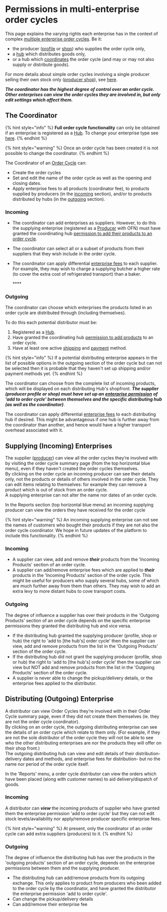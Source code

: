 # Permissions in multi-enterprise order cycles

This page explains the varying rights each enterprise has in the context of complex [multiple enterprise order cycles](order-cycles-for-hubs.md).  Be it:

* the producer \([profile](../../../your-quick-start-on-ofn-given-who-you-are.md#profile) or [shop](../../../your-quick-start-on-ofn-given-who-you-are.md#shop)\) who supplies the order cycle only,
* a [hub](../../../your-quick-start-on-ofn-given-who-you-are.md#hub) which distributes goods only,
* or a hub which [coordinates](permissions-in-multi-enterprise-order-cycles.md#the-coordinator) the order cycle \(and may or may not also supply or distribute goods\).

For more details about simple order cycles involving a single producer selling their own stock only \([producer shop](../../../your-quick-start-on-ofn-given-who-you-are.md#shop)\), see [here](https://github.com/ofn-user-guide/ofn-user-guide-master/tree/d5a1113e673b0e22198ca207b1db61339799868a/order-cycles.md).

_**The coordinator has the highest degree of control over an order cycle. Other enterprises can view the order cycles they are involved in, but only edit settings which affect them.**_

## The Coordinator

{% hint style="info" %}
**Full order cycle functionality** can only be obtained if an enterprise is registered as a [Hub](../../../your-quick-start-on-ofn-given-who-you-are.md#hub).  To change your enterprise type see [here](../../enterprise-profile/package-types.md#changing-your-profile-type).
{% endhint %}

{% hint style="warning" %}
Once an order cycle has been created it is not possible to change the coordinator.
{% endhint %}

The Coordinator of an [Order Cycle](order-cycles-for-hubs.md) can:

* Create the order cycles
* Set and edit the name of the order cycle as well as the opening and closing dates.
* Apply enterprise fees to all products \(coordinator fee\), to products supplied by producers \(in the [incoming](permissions-in-multi-enterprise-order-cycles.md#incoming) section\), and/or to products distributed by hubs \(in the [outgoing](permissions-in-multi-enterprise-order-cycles.md#outgoing) section\).

### **Incoming**

* The coordinator can add enterprises as suppliers. However, to do this the supplying enterprise \(registered as a [Producer](../../enterprise-profile/package-types.md#for-producers) with OFN\) must have granted the coordinating hub [permission to add their products to an order cycle](../../enterprise-profile/enterprise-to-enterprise-permissions-e2es.md#granting-and-managing-permissions).
* The coordinator can select all or a subset of products from their suppliers that they wish include in the order cycle.
* The coordinator can apply differential [enterprise fees](../enterprise-fees.md) to each supplier. For example, they may wish to charge a supplying butcher a higher rate \(to cover the extra cost of refrigerated transport\) than a baker.

  \*\*\*\*

### **Outgoing**

The coordinator can choose which enterprises the products listed in an order cycle are distributed through \(including themselves\).

To do this each potential distributor must be:

1. Registered as a [Hub](../../../your-quick-start-on-ofn-given-who-you-are.md#hub).
2. Have granted the coordinating hub [permission to add products](../../enterprise-profile/enterprise-to-enterprise-permissions-e2es.md#granting-and-managing-permissions) to an order cycle.
3. Have at least one active [shipping](../shipping-methods.md) and [payment](../payment-methods.md) method. 

{% hint style="info" %}
If a potential distributing enterprise appears in the list of possible options in the outgoing section of the order cycle but can not be selected then it is probable that they haven't set up shipping and/or payment methods yet.
{% endhint %}

The coordinator can choose from the complete list of incoming products, which will be displayed on each distributing Hub's shopfront.  _**The supplier \(producer profile or shop\) must have set up an**_ [_**enterprise permission**_](../../enterprise-profile/enterprise-to-enterprise-permissions-e2es.md) _**of 'add to order cycle' between themselves and the specific distributing hub \(as well as the coordinator\)**_.

The coordinator can apply differential [enterprise fees](../enterprise-fees.md) to each distributing hub if desired. This might be advantageous if one hub is further away from the coordinator than another, and hence would have a higher transport overhead associated with it.

## Supplying \(Incoming\) Enterprises

The supplier \([producer](../../enterprise-profile/package-types.md#for-producers)\) can view all the order cycles they’re involved with by visiting the order cycle summary page \(from the top horizontal blue menu\), even if they haven't created the order cycles themselves.   
By clicking on the order cycle an incoming producer can see their details only, not the products or details of others involved in the order cycle.  They can edit items relating to themselves: for example they can remove a product which is out of stock from an order cycle.  
A supplying enterprise can not alter the name nor dates of an order cycle.

In the Reports section \(top horizontal blue menu\) an incoming supplying producer can view the orders they have received for the order cycle

{% hint style="warning" %}
An incoming supplying enterprise can not see the names of customers who bought their products if they are not also the order cycle coordinator. We hope in future updates of the platform to include this functionality.
{% endhint %}

### **Incoming**

* A supplier can view, add and remove _**their**_ products from the 'Incoming Products' section of an order cycle.
* A supplier can add/remove enterprise fees which are applied to _**their**_ products in the 'Incoming Products' section of the order cycle.  This might be useful for producers who supply several hubs, some of which are much further away from them than others. They may wish to add an extra levy to more distant hubs to cove transport costs.

### **Outgoing**

The degree of influence a supplier has over their products in the 'Outgoing Products' section of an order cycle depends on the specific enterprise permissions they granted the distributing hub and vice versa.

* If the distributing hub granted the supplying producer \(profile, shop or hub\) the right to 'add to \[the hub's\] order cycle' then the supplier can view, add and remove products from the list in the 'Outgoing Products' section of the order cycle.
* If the distributing hub did not grant the supplying producer \(profile, shop or hub\) the right to 'add to \[the hub's\] order cycle' then the supplier can view but NOT add and remove products from the list in the 'Outgoing Products' section of the order cycle.
* A supplier is never able to change the pickup/delivery details, or the enterprise fees applied to the distributor.

## Distributing \(Outgoing\) Enterprise

A distributor can view Order Cycles they’re involved with in their Order Cycle summary page, even if they did not create them themselves \(ie. they are not the order cycle coordinator\).   
By clicking on an order cycle, the outgoing distributing enterprise can see the details of an order cycle which relate to them only.  \(For example, if they are not the sole distributor of the order cycle they will not be able to see who the other distributing enterprises are nor the products they will offer on their shop front.\)  
The outgoing distributing hub can view and edit details of their distribution- delivery dates and methods, and enterprise fees for distribution- but no the name nor period of the order cycle itself.

In the 'Reports' menu, a order cycle distributor can view the orders which have been placed \(along with customer names\) to aid delivery/dispatch of goods.

### **Incoming**

A distributor can _**view**_ the incoming products of supplier who have granted them the enterprise permission 'add to order cycle' but they can not edit stock levels/availability nor apply/remove producer specific enterprise fees.

{% hint style="warning" %}
At present, only the coordinator of an order cycle can add extra suppliers \(producers\) to it.
{% endhint %}

### **Outgoing**

The degree of influence the distributing hub has over the products in the 'outgoing products' section of an order cycle, depends on the enterprise permissions between them and the supplying producer.

* The distributing hub can add/remove products from its outgoing exchange. This only applies to product from producers who been added to the order cycle by the coordinator, and have granted the distributor the enterprise permission 'add to order cycle'.
* Can change the pickup/delivery details
* Can add/remove their enterprise fee

